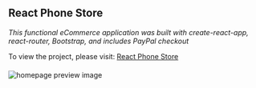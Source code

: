 
<html>
  <body>
<h2>React Phone Store</h2>

<em> This functional eCommerce application was built with create-react-app, react-router, Bootstrap, and includes PayPal checkout</em>

<p style="margin-bottom: 20px">To view the project, please visit: <a href="https://react-phone-store-np.netlify.com" alt="website link" target="_blank">React Phone Store</a></p>

<img src="https://i.imgur.com/j5YrsmA.png" alt="homepage preview image">

</body>
</html>
